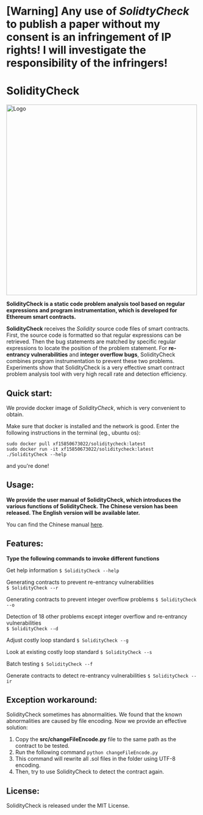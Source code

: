 # [Warning] Any use of *SolidtyCheck* to publish a paper without my consent is an infringement of IP rights! I will investigate the responsibility of the infringers!




SolidityCheck
=============

<img src="./logo.jpg" alt="Logo" width="500"/>

**SolidityCheck is a static code problem analysis tool based on regular expressions and program instrumentation, which is developed for Ethereum smart contracts.**

**SolidityCheck** receives the *Solidity* source code files of smart contracts. 
First, the source code is formatted so that regular expressions can be retrieved. Then the bug statements are matched by specific regular expressions to locate the position of the problem statement. For **re-entrancy vulnerabilities** and **integer overflow bugs**, SolidityCheck combines program instrumentation to prevent these two problems. Experiments show that SolidityCheck is a very effective smart contract problem analysis tool with very high recall rate and detection efficiency.



Quick start:
-----
We provide docker image of *SolidityCheck*, which is very convenient to obtain.

Make sure that docker is installed and the network is good. Enter the following instructions in the terminal (eg., ubuntu os):
```
sudo docker pull xf15850673022/soliditycheck:latest
sudo docker run -it xf15850673022/soliditycheck:latest
./SolidityCheck --help
```

and you're done!

Usage:
------
**We provide the user manual of SolidityCheck, which introduces the various functions of SolidityCheck. The Chinese version has been released. The English version will be available later.**

You can find the Chinese manual [here](https://github.com/xf97/SolidityCheck/blob/master/SolidityCheck使用手册.pdf).

Features:
----------
**Type the following commands to invoke different functions**


Get help information
    ```
    $ SolidityCheck --help
    ```

Generating contracts to prevent re-entrancy vulnerabilities		
    ```
    $ SolidityCheck --r
    ```

Generating contracts to prevent integer overflow problems
    ```
    $ SolidityCheck --o
    ```

Detection of 18 other problems except integer overflow and re-entrancy vulnerabilities		
    ```
    $ SolidityCheck --d
    ```

Adjust costly loop standard	
    ```
    $ SolidityCheck --g
    ```

Look at existing costly loop standard
    ```
    $ SolidityCheck --s
    ```

Batch testing
    ```
    $ SolidityCheck --f
    ```

Generate contracts to detect re-entrancy vulnerabilities
	```
	$ SolidityCheck --ir
    ```
    
Exception workaround:
--------
SolidityCheck sometimes has abnormalities. We found that the known abnormalities are caused by file encoding. Now we provide an effective solution:
1. Copy the **src/changeFileEncode.py** file to the same path as the contract to be tested.
2. Run the following command `python changeFileEncode.py`
3. This command will rewrite all .sol files in the folder using UTF-8 encoding.
4. Then, try to use SolidityCheck to detect the contract again.

License:
--------
SolidityCheck is released under the MIT License. 


